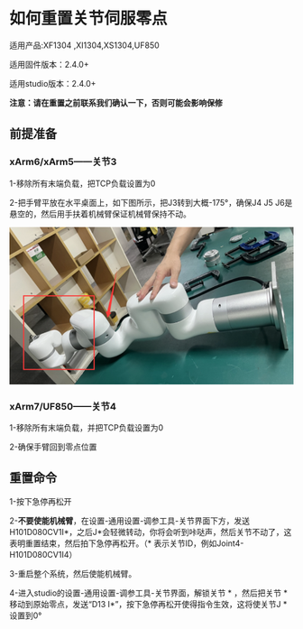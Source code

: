# 如何重置关节伺服零点

适用产品:XF1304 ,XI1304,XS1304,UF850

适用固件版本：2.4.0+

适用studio版本：2.4.0+

__注意：请在重置之前联系我们确认一下，否则可能会影响保修__

## 前提准备

### xArm6/xArm5——关节3

1-移除所有末端负载，把TCP负载设置为0

2-把手臂平放在水平桌面上，如下图所示，把J3转到大概-175°，确保J4 J5 J6是悬空的，然后用手扶着机械臂保证机械臂保持不动。


![](../assets/image6.png)


### xArm7/UF850——关节4

1-移除所有末端负载，并把TCP负载设置为0

2-确保手臂回到零点位置



## 重置命令

1-按下急停再松开

2-__不要使能机械臂__，在设置-通用设置-调参工具-关节界面下方，发送H101D080CV1I\*，之后J\*会轻微转动，你将会听到咔哒声，然后关节不动了，这表明重置结束，然后拍下急停再松开。（* 表示关节ID，例如Joint4-H101D080CV1I4）

3-重启整个系统，然后使能机械臂。

4-进入studio的设置-通用设置-调参工具-关节界面，解锁关节 * ，然后把关节 * 移动到原始零点，发送“D13 I\*”，按下急停再松开使得指令生效，这将使关节J *设置到0°
